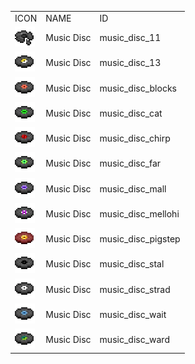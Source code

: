 <table>
	<tablebody>
		<tr>
			<td>ICON</td>
			<td>NAME</td>
			<td>ID</td>
		</tr>
		<tr>
			<td><img src="../../mc_icon/misc/disc/music_disc_11.png"></td>
			<td>Music Disc</td>
			<td>music_disc_11</td>
		</tr>
		<tr>
			<td><img src="../../mc_icon/misc/disc/music_disc_13.png"></td>
			<td>Music Disc</td>
			<td>music_disc_13</td>
		</tr>
		<tr>
			<td><img src="../../mc_icon/misc/disc/music_disc_blocks.png"></td>
			<td>Music Disc</td>
			<td>music_disc_blocks</td>
		</tr>
		<tr>
			<td><img src="../../mc_icon/misc/disc/music_disc_cat.png"></td>
			<td>Music Disc</td>
			<td>music_disc_cat</td>
		</tr>
		<tr>
			<td><img src="../../mc_icon/misc/disc/music_disc_chirp.png"></td>
			<td>Music Disc</td>
			<td>music_disc_chirp</td>
		</tr>
		<tr>
			<td><img src="../../mc_icon/misc/disc/music_disc_far.png"></td>
			<td>Music Disc</td>
			<td>music_disc_far</td>
		</tr>
		<tr>
			<td><img src="../../mc_icon/misc/disc/music_disc_mall.png"></td>
			<td>Music Disc</td>
			<td>music_disc_mall</td>
		</tr>
		<tr>
			<td><img src="../../mc_icon/misc/disc/music_disc_mellohi.png"></td>
			<td>Music Disc</td>
			<td>music_disc_mellohi</td>
		</tr>
		<tr>
			<td><img src="../../mc_icon/misc/disc/music_disc_pigstep.png"></td>
			<td>Music Disc</td>
			<td>music_disc_pigstep</td>
		</tr>
		<tr>
			<td><img src="../../mc_icon/misc/disc/music_disc_stal.png"></td>
			<td>Music Disc</td>
			<td>music_disc_stal</td>
		</tr>
		<tr>
			<td><img src="../../mc_icon/misc/disc/music_disc_strad.png"></td>
			<td>Music Disc</td>
			<td>music_disc_strad</td>
		</tr>
		<tr>
			<td><img src="../../mc_icon/misc/disc/music_disc_wait.png"></td>
			<td>Music Disc</td>
			<td>music_disc_wait</td>
		</tr>
		<tr>
			<td><img src="../../mc_icon/misc/disc/music_disc_ward.png"></td>
			<td>Music Disc</td>
			<td>music_disc_ward</td>
		</tr>
	</tablebody>
</table>